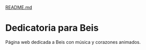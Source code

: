 [README.md](https://github.com/user-attachments/files/22072351/README.md)
# Dedicatoria para Beis

Página web dedicada a Beis con música y corazones animados.
